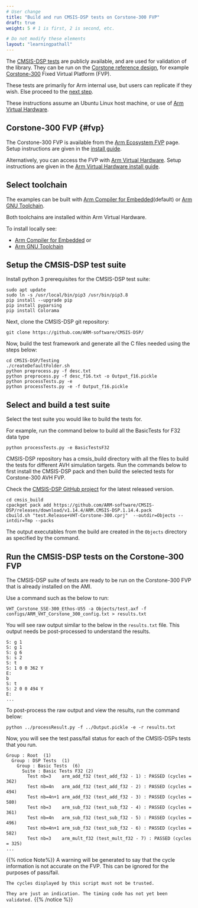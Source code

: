 ```yaml
---
# User change
title: "Build and run CMSIS-DSP tests on Corstone-300 FVP"
draft: true
weight: 5 # 1 is first, 2 is second, etc.

# Do not modify these elements
layout: "learningpathall"
---
```

The [CMSIS-DSP tests](https://github.com/ARM-software/CMSIS-DSP/blob/main/Testing) are publicly available, and are used for validation of the library. They can be run on the [Corstone reference design](https://www.arm.com/products/silicon-ip-subsystems/), for example [Corstone-300](https://developer.arm.com/Processors/Corstone-300) Fixed Virtual Platform (FVP).

These tests are primarily for Arm internal use, but users can replicate if they wish. Else proceed to the [next step](/learning-paths/microcontrollers/cmsis-dsp/_review/).

These instructions assume an Ubuntu Linux host machine, or use of [Arm Virtual Hardware](https://www.arm.com/products/development-tools/simulation/virtual-hardware).

## Corstone-300 FVP {#fvp}

The Corstone-300 FVP is available from the [Arm Ecosystem FVP](https://developer.arm.com/downloads/-/arm-ecosystem-fvps) page. Setup instructions are given in the [install guide](/install-guides/fm_fvp).

Alternatively, you can access the FVP with [Arm Virtual Hardware](https://www.arm.com/products/development-tools/simulation/virtual-hardware). Setup instructions are given in the [Arm Virtual Hardware install guide](/install-guides/avh#corstone).

## Select toolchain

The examples can be built with [Arm Compiler for Embedded](https://developer.arm.com/Tools%20and%20Software/Arm%20Compiler%20for%20Embedded)(default) or [Arm GNU Toolchain](https://developer.arm.com/Tools%20and%20Software/GNU%20Toolchain).

Both toolchains are installed within Arm Virtual Hardware.

To install locally see:
- [Arm Compiler for Embedded](/install-guides/armclang/) or
- [Arm GNU Toolchain](/install-guides/gcc/arm-gnu/)

## Setup the CMSIS-DSP test suite

Install python 3 prerequisites for the CMSIS-DSP test suite:
```console
sudo apt update
sudo ln -s /usr/local/bin/pip3 /usr/bin/pip3.8
pip install --upgrade pip
pip install pyparsing
pip install Colorama
```

Next, clone the CMSIS-DSP git repository:
```console
git clone https://github.com/ARM-software/CMSIS-DSP/
```

Now, build the test framework and generate all the C files needed using the steps below:
```console
cd CMSIS-DSP/Testing
./createDefaultFolder.sh
python preprocess.py -f desc.txt
python preprocess.py -f desc_f16.txt -o Output_f16.pickle
python processTests.py -e
python processTests.py -e -f Output_f16.pickle
```

## Select and build a test suite

Select the test suite you would like to build the tests for.

For example, run the command below to build all the BasicTests for F32 data type
```console
python processTests.py -e BasicTestsF32
```

CMSIS-DSP repository has a cmsis_build directory with all the files to build the tests for different AVH simulation targets. Run the commands below to first install the CMSIS-DSP pack and then build the selected tests for Corstone-300 AVH FVP.

Check the [CMSIS-DSP GitHub project](https://github.com/ARM-software/CMSIS-DSP/releases) for the latest released version.

```console
cd cmsis_build
cpackget pack add https://github.com/ARM-software/CMSIS-DSP/releases/download/v1.14.4/ARM.CMSIS-DSP.1.14.4.pack
cbuild.sh "test.Release+VHT-Corstone-300.cprj"  --outdir=Objects --intdir=Tmp --packs
```
The output executables from the build are created in the `Objects` directory as specified by the command.

## Run the CMSIS-DSP tests on the Corstone-300 FVP

The CMSIS-DSP suite of tests are ready to be run on the Corstone-300 FVP that is already installed on the AMI.

Use a command such as the below to run:

```console
VHT_Corstone_SSE-300_Ethos-U55 -a Objects/test.axf -f configs/ARM_VHT_Corstone_300_config.txt > results.txt
````

You will see raw output similar to the below in the `results.txt` file. This output needs be post-processed to understand the results.

```
S: g 1
S: g 1
S: g 6
S: s 2
S: t
S: 1 0 0 362 Y
E:
b
S: t
S: 2 0 0 494 Y
E:
...
```

To post-process the raw output and view the results, run the command below:

```console
python ../processResult.py -f ../Output.pickle -e -r results.txt
```

Now, you will see the test pass/fail status for each of the CMSIS-DSPs tests that you run.

```
Group : Root  (1)
  Group : DSP Tests  (1)
    Group : Basic Tests  (6)
      Suite : Basic Tests F32 (2)
        Test nb=3    arm_add_f32 (test_add_f32 - 1) : PASSED (cycles = 362)
        Test nb=4n   arm_add_f32 (test_add_f32 - 2) : PASSED (cycles = 494)
        Test nb=4n+1 arm_add_f32 (test_add_f32 - 3) : PASSED (cycles = 580)
        Test nb=3    arm_sub_f32 (test_sub_f32 - 4) : PASSED (cycles = 361)
        Test nb=4n   arm_sub_f32 (test_sub_f32 - 5) : PASSED (cycles = 496)
        Test nb=4n+1 arm_sub_f32 (test_sub_f32 - 6) : PASSED (cycles = 582)
        Test nb=3    arm_mult_f32 (test_mult_f32 - 7) : PASSED (cycles = 325)
...
```
{{% notice  Note%}}
A warning will be generated to say that the cycle information is not accurate on the FVP. This can be ignored for the purposes of pass/fail.

`The cycles displayed by this script must not be trusted.`

`They are just an indication. The timing code has not yet been validated.`
{{% /notice %}}

